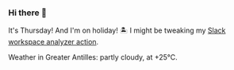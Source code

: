 ### Hi there :wave:

It's Thursday! And I'm on holiday! :desert_island: I might be tweaking my [Slack workspace analyzer action](https://github.com/bewuethr/slack-analyzer).

Weather in Greater Antilles: partly cloudy, at +25°C.

